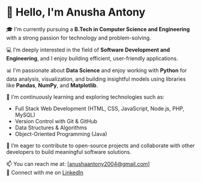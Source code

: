 # 👋 Hello, I'm Anusha Antony

🎓 I'm currently pursuing a **B.Tech in Computer Science and Engineering** with a strong passion for technology and problem-solving.

💻 I’m deeply interested in the field of **Software Development and Engineering**, and I enjoy building efficient, user-friendly applications.

📊 I'm passionate about **Data Science** and enjoy working with **Python** for data analysis, visualization, and building insightful models using libraries like **Pandas**, **NumPy**, and **Matplotlib**.


🌱 I'm continuously learning and exploring technologies such as:
- Full Stack Web Development (HTML, CSS, JavaScript, Node.js, PHP, MySQL)
- Version Control with Git & GitHub
- Data Structures & Algorithms
- Object-Oriented Programming (Java)

🚀 I’m eager to contribute to open-source projects and collaborate with other developers to build meaningful software solutions.

📫 You can reach me at: [anushaantony2004@gmail.com]  
🔗 Connect with me on [LinkedIn](https://www.linkedin.com/in/anusha-antony244/) 

<!---
Anusha-Antony/Anusha-Antony is a ✨ special ✨ repository because its `README.md` (this file) appears on your GitHub profile.
You can click the Preview link to take a look at your changes.
--->
